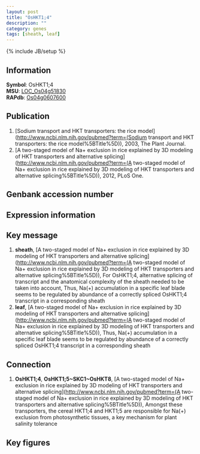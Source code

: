 ```yaml
---
layout: post
title: "OsHKT1;4"
description: ""
category: genes
tags: [sheath, leaf]
---
```

{% include JB/setup %}

## Information
__Symbol__: OsHKT1;4  
__MSU__: [LOC_Os04g51830](http://rice.plantbiology.msu.edu/cgi-bin/ORF_infopage.cgi?orf=LOC_Os04g51830)  
__RAPdb__: [Os04g0607600](http://rapdb.dna.affrc.go.jp/viewer/gbrowse_details/irgsp1?name=Os04g0607600)  

## Publication
1. [Sodium transport and HKT transporters: the rice model](http://www.ncbi.nlm.nih.gov/pubmed?term=(Sodium transport and HKT transporters: the rice model%5BTitle%5D)), 2003, The Plant Journal.
2. [A two-staged model of Na+ exclusion in rice explained by 3D modeling of HKT transporters and alternative splicing](http://www.ncbi.nlm.nih.gov/pubmed?term=(A two-staged model of Na+ exclusion in rice explained by 3D modeling of HKT transporters and alternative splicing%5BTitle%5D)), 2012, PLoS One.

## Genbank accession number

## Expression information

## Key message
1. __sheath__, [A two-staged model of Na+ exclusion in rice explained by 3D modeling of HKT transporters and alternative splicing](http://www.ncbi.nlm.nih.gov/pubmed?term=(A two-staged model of Na+ exclusion in rice explained by 3D modeling of HKT transporters and alternative splicing%5BTitle%5D)),  For OsHKT1;4, alternative splicing of transcript and the anatomical complexity of the sheath needed to be taken into account, Thus, Na(+) accumulation in a specific leaf blade seems to be regulated by abundance of a correctly spliced OsHKT1;4 transcript in a corresponding sheath
2. __leaf__, [A two-staged model of Na+ exclusion in rice explained by 3D modeling of HKT transporters and alternative splicing](http://www.ncbi.nlm.nih.gov/pubmed?term=(A two-staged model of Na+ exclusion in rice explained by 3D modeling of HKT transporters and alternative splicing%5BTitle%5D)),  Thus, Na(+) accumulation in a specific leaf blade seems to be regulated by abundance of a correctly spliced OsHKT1;4 transcript in a corresponding sheath

## Connection
1. __OsHKT1;4__, __OsHKT1;5~SKC1~OsHKT8__, [A two-staged model of Na+ exclusion in rice explained by 3D modeling of HKT transporters and alternative splicing](http://www.ncbi.nlm.nih.gov/pubmed?term=(A two-staged model of Na+ exclusion in rice explained by 3D modeling of HKT transporters and alternative splicing%5BTitle%5D)),  Amongst these transporters, the cereal HKT1;4 and HKT1;5 are responsible for Na(+) exclusion from photosynthetic tissues, a key mechanism for plant salinity tolerance

## Key figures


